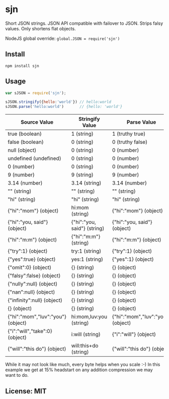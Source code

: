 # sjn

Short JSON strings. JSON API compatible with failover to JSON. Strips falsy values. Only shortens flat objects.

NodeJS global override: `global.JSON = require('sjn')`



## Install

```
npm install sjn
```

## Usage

```javascript
var sJSON = require('sjn');

sJSON.stringify({hello:'world'}) // hello:world
sJSON.parse('hello:world')       // {hello: 'world'}
```

Source Value | Stringify Value | Parse Value
--- | --- | ---
true (boolean) | 1 (string) | 1 (truthy true)
false (boolean) | 0 (string) | 0 (truthy false)
null (object) | 0 (string) | 0 (number)
undefined (undefined) | 0 (string) | 0 (number)
0 (number) | 0 (string) | 0 (number)
9 (number) | 9 (string) | 9 (number)
3.14 (number) | 3.14 (string) | 3.14 (number)
"" (string) | "" (string) | "" (string)
"hi" (string) | "hi" (string) | "hi" (string)
{"hi":"mom"} (object) | hi:mom (string) | {"hi":"mom"} (object)
{"hi":"you, said"} (object) | {"hi":"you, said"} (string) | {"hi":"you, said"} (object)
{"hi":"m:m"} (object) | {"hi":"m:m"} (string) | {"hi":"m:m"} (object)
{"try":1} (object) | try:1 (string) | {"try":1} (object)
{"yes":true} (object) | yes:1 (string) | {"yes":1} (object)
{"omit":0} (object) | {} (string) | {} (object)
{"falsy":false} (object) | {} (string) | {} (object)
{"nully":null} (object) | {} (string) | {} (object)
{"nan":null} (object) | {} (string) | {} (object)
{"infinity":null} (object) | {} (string) | {} (object)
{} (object) | {} (string) | {} (object)
{"hi":"mom","luv":"you"} (object) | hi:mom,luv:you (string) | {"hi":"mom","luv":"you"} (object)
{"i":"will","take":0} (object) | i:will (string) | {"i":"will"} (object)
{"will":"this do"} (object) | will:this+do (string) | {"will":"this do"} (object)

While it may not look like much, every byte helps when you scale :-) In this example we get at 15% headstart on any addition compression we may want to do.


## License: MIT
